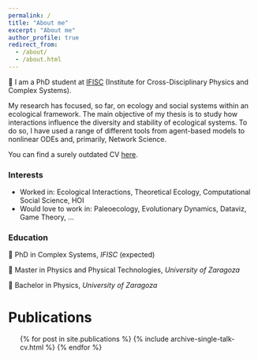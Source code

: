 ```yaml
---
permalink: /
title: "About me"
excerpt: "About me"
author_profile: true
redirect_from: 
  - /about/
  - /about.html
---
```


:wave: I am a PhD student at [IFISC](https://ifisc.uib-csic.es/en/) (Institute for Cross-Disciplinary Physics and Complex Systems).

My research has focused, so far, on ecology and social systems within an ecological framework. The main objective of my thesis is to study how interactions influence the diversity and stability of ecological systems. To do so, I have used a range of different tools from agent-based models to nonlinear ODEs and, primarily, Network Science. 

You can find a surely outdated CV [here](http://violetavivi.github.io/files/myCV.pdf).

### Interests
- Worked in: Ecological Interactions, Theoretical Ecology, Computational Social Science, HOI
- Would love to work in: Paleoecology, Evolutionary Dynamics, Dataviz, Game Theory, ...

### Education
:hatched_chick: PhD in Complex Systems, _IFISC_  (expected)
      
:hatching_chick: Master in Physics and Physical Technologies, _University of Zaragoza_
      
:egg: Bachelor in Physics, _University of Zaragoza_


Publications
======
  <ul>{% for post in site.publications %}
    {% include archive-single-talk-cv.html %}
  {% endfor %}</ul>
  
